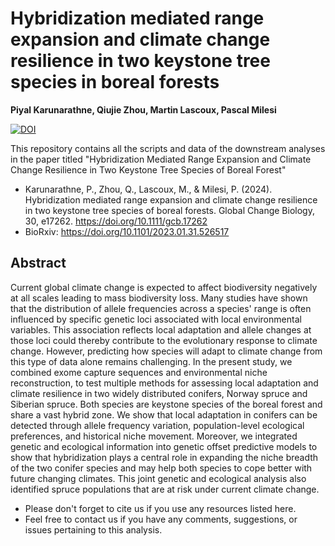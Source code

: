 # Hybridization mediated range expansion and climate change resilience in two keystone tree species in boreal forests
**Piyal Karunarathne, Qiujie Zhou, Martin Lascoux, Pascal Milesi**  

[![DOI](https://zenodo.org/badge/695175023.svg)](https://zenodo.org/doi/10.5281/zenodo.10809861)  

This repository contains all the scripts and data of the downstream analyses in
the paper titled "Hybridization Mediated Range Expansion and Climate Change 
Resilience in Two Keystone Tree Species of Boreal Forest"

- Karunarathne, P., Zhou, Q., Lascoux, M., & Milesi, P. (2024). Hybridization mediated range expansion and climate change resilience in two keystone tree species of boreal forests. Global Change Biology, 30, e17262. <https://doi.org/10.1111/gcb.17262>  
- BioRxiv: <https://doi.org/10.1101/2023.01.31.526517>

## Abstract
Current global climate change is expected to affect biodiversity negatively at all scales leading to mass biodiversity loss. Many studies have shown that the distribution of allele frequencies across a species' range is often influenced by specific genetic loci associated with local environmental variables. This association reflects local adaptation and allele changes at those loci could thereby contribute to the evolutionary response to climate change. However, predicting how species will adapt to climate change from this type of data alone remains challenging. In the present study, we combined exome capture sequences and environmental niche reconstruction, to test multiple methods for assessing local adaptation and climate resilience in two widely distributed conifers, Norway spruce and Siberian spruce. Both species are keystone species of the boreal forest and share a vast hybrid zone. We show that local adaptation in conifers can be detected through allele frequency variation, population-level ecological preferences, and historical niche movement. Moreover, we integrated genetic and ecological information into genetic offset predictive models to show that hybridization plays a central role in expanding the niche breadth of the two conifer species and may help both species to cope better with future changing climates. This joint genetic and ecological analysis also identified spruce populations that are at risk under current climate change.

- Please don't forget to cite us if you use any resources listed here.
- Feel free to contact us if you have any comments, suggestions, or issues pertaining to this analysis.

